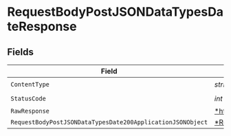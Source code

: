 # RequestBodyPostJSONDataTypesDateResponse


## Fields

| Field                                                                                                                                | Type                                                                                                                                 | Required                                                                                                                             | Description                                                                                                                          |
| ------------------------------------------------------------------------------------------------------------------------------------ | ------------------------------------------------------------------------------------------------------------------------------------ | ------------------------------------------------------------------------------------------------------------------------------------ | ------------------------------------------------------------------------------------------------------------------------------------ |
| `ContentType`                                                                                                                        | *string*                                                                                                                             | :heavy_check_mark:                                                                                                                   | N/A                                                                                                                                  |
| `StatusCode`                                                                                                                         | *int*                                                                                                                                | :heavy_check_mark:                                                                                                                   | N/A                                                                                                                                  |
| `RawResponse`                                                                                                                        | [*http.Response](https://pkg.go.dev/net/http#Response)                                                                               | :heavy_minus_sign:                                                                                                                   | N/A                                                                                                                                  |
| `RequestBodyPostJSONDataTypesDate200ApplicationJSONObject`                                                                           | [*RequestBodyPostJSONDataTypesDate200ApplicationJSON](../../models/operations/requestbodypostjsondatatypesdate200applicationjson.md) | :heavy_minus_sign:                                                                                                                   | OK                                                                                                                                   |